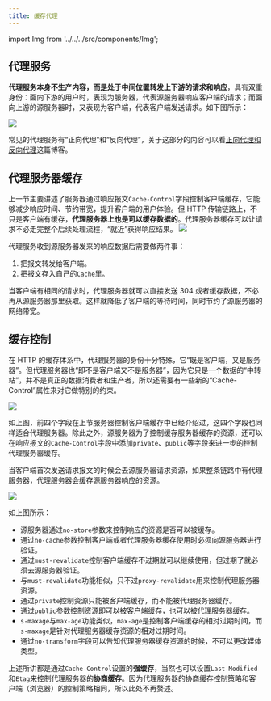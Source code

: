 ```yaml
---
title: 缓存代理
---
```


import Img from '../../../src/components/Img';

## 代理服务

**代理服务本身不生产内容，而是处于中间位置转发上下游的请求和响应**，具有双重身份：面向下游的用户时，表现为服务器，代表源服务器响应客户端的请求；而面向上游的源服务器时，又表现为客户端，代表客户端发送请求。如下图所示：

<Img w="600" legend="代理服务器示意图" src="https://cosmos-x.oss-cn-hangzhou.aliyuncs.com/20200106221833.png" />

常见的代理服务有“正向代理”和“反向代理”，关于这部分的内容可以看[正向代理和反向代理](/blog/2019/11/04/Reverse-Proxy)这篇博客。

## 代理服务器缓存

上一节主要讲述了服务器通过响应报文`Cache-Control`字段控制客户端缓存，它能够减少响应时间、节约带宽，提升客户端的用户体验。但 HTTP 传输链路上，不只是客户端有缓存，**代理服务器上也是可以缓存数据的**。代理服务器缓存可以让请求不必走完整个后续处理流程，“就近”获得响应结果。 <Img w="600" src="https://cosmos-x.oss-cn-hangzhou.aliyuncs.com/20200107130032.png" />

代理服务收到源服务器发来的响应数据后需要做两件事：

1. 把报文转发给客户端。
2. 把报文存入自己的`Cache`里。

当客户端有相同的请求时，代理服务器就可以直接发送 304 或者缓存数据，不必再从源服务器那里获取。这样就降低了客户端的等待时间，同时节约了源服务器的网络带宽。

## 缓存控制

在 HTTP 的缓存体系中，代理服务器的身份十分特殊，它“既是客户端，又是服务器”。但代理服务器也“即不是客户端又不是服务器”，因为它只是一个数据的“中转站”，并不是真正的数据消费者和生产者，所以还需要有一些新的“Cache-Control”属性来对它做特别的约束。

<Img w="600" legend="图：Cache-Control常用字段" src="https://cosmos-x.oss-cn-hangzhou.aliyuncs.com/20200106233006.png" />

如上图，前四个字段在上节服务器控制客户端缓存中已经介绍过，这四个字段也同样适合代理服务器。除此之外，源服务器为了控制缓存服务器缓存的资源，还可以在响应报文的`Cache-Control`字段中添加`private`、`public`等字段来进一步的控制代理服务器缓存。

当客户端首次发送请求报文的时候会去源服务器请求资源，如果整条链路中有代理服务器，代理服务器会缓存源服务器响应的资源。

<Img w="600" legend="图：源服务器控制代理服务器缓存" src="https://cosmos-x.oss-cn-hangzhou.aliyuncs.com/20200107123338.png" />

如上图所示：

- 源服务器通过`no-store`参数来控制响应的资源是否可以被缓存。
- 通过`no-cache`参数控制客户端或者代理服务器缓存使用时必须向源服务器进行验证。
- 通过`must-revalidate`控制客户端缓存不过期就可以继续使用，但过期了就必须去源服务器验证。
- 与`must-revalidate`功能相似，只不过`proxy-revalidate`用来控制代理服务器资源。
- 通过`private`控制资源只能被客户端缓存，而不能被代理服务器缓存。
- 通过`public`参数控制资源即可以被客户端缓存，也可以被代理服务器缓存。
- `s-maxage`与`max-age`功能类似，`max-age`是控制客户端缓存的相对过期时间，而`s-maxage`是针对代理服务器缓存资源的相对过期时间。
- 通过`no-transform`字段可以告知代理服务器缓存资源的时候，不可以更改媒体类型。

上述所讲都是通过`Cache-Control`设置的**强缓存**，当然也可以设置`Last-Modified`和`Etag`来控制代理服务器的**协商缓存**。因为代理服务器的协商缓存控制策略和客户端（浏览器）的控制策略相同，所以此处不再赘述。
